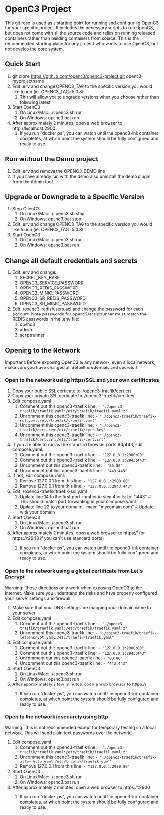 # OpenC3 Project

This git repo is used as a starting point for running and configuring OpenC3 for your specific project.
It includes the necessary scripts to run OpenC3, but does not come with all the source code and relies on
running released containers rather than building containers from source.  This is the recommended starting
place for any project who wants to use OpenC3, but not develop the core system.

## Quick Start

1. git clone https://github.com/openc3/openc3-project.git openc3-myprojectname
2. Edit .env and change OPENC3_TAG to the specific version you would like to run (ie. OPENC3_TAG=5.0.8)
    1. This will allow you to upgrade versions when you choose rather than following latest
3. Start OpenC3
    1. On Linux/Mac: ./openc3.sh run
    2. On Windows: openc3.bat run
4. After approximately 2 minutes, open a web browser to http://localhost:2900
    1. If you run "docker ps", you can watch until the openc3-init container completes, at which point the system should be fully configured and ready to use.

## Run without the Demo project

1. Edit .env and remove the OPENC3_DEMO line
2. If you have already ran with the demo also uninstall the demo plugin from the Admin tool.

## Upgrade or Downgrade to a Specific Version

1. Stop OpenC3
    1. On Linux/Mac: ./openc3.sh stop
    2. On Windows: openc3.bat stop
2. Edit .env and change OPENC3_TAG to the specific version you would like to run (ie. OPENC3_TAG=5.0.8)
3. Start OpenC3
    1. On Linux/Mac: ./openc3.sh run
    2. On Windows: openc3.bat run

## Change all default credentials and secrets

1. Edit .env and change:
    1. SECRET_KEY_BASE
    2. OPENC3_SERVICE_PASSWORD
    3. OPENC3_REDIS_PASSWORD
    4. OPENC3_MINIO_PASSWORD
    5. OPENC3_SR_REDIS_PASSWORD
    6. OPENC3_SR_MINIO_PASSWORD
2. Edit ./openc3-redis/users.acl and change the password for each account.  Note passwords for openc3/scriptrunner must match the REDIS passwords in the .env file:
    1. openc3
    2. admin
    3. scriptrunner

## Opening to the Network

Important: Before exposing OpenC3 to any network, even a local network, make sure you have changed all default credentials and secrets!!!

### Open to the network using https/SSL and your own certificates

1. Copy your public SSL certicate to ./openc3-traefik/cert.crt
2. Copy your private SSL certicate to ./openc3-traefik/cert.key
3. Edit compose.yaml
    1. Comment out this openc3-traefik line: ```- "./openc3-traefik/traefik.yaml:/etc/traefik/traefik.yaml:z"```
    2. Uncomment this openc3-traefik line: ```- "./openc3-traefik/traefik-ssl.yaml:/etc/traefik/traefik.yaml"```
    3. Uncomment this openc3-traefik line: ```- "./openc3-traefik/cert.key:/etc/traefik/cert.key"```
    4. Uncomment this openc3-traefik line: ```- "./openc3-traefik/cert.crt:/etc/traefik/cert.crt"```
4. If you are able to run as the standard browser ports 80/443, edit compose.yaml:
    1. Comment out this openc3-traefik line: ```- "127.0.0.1:2900:80"```
    2. Comment out this openc3-traefik line: ```- "127.0.0.1:2943:443"```
    3. Uncomment out this openc3-traefik line: ```- "80:80"```
    4. Uncomment out this openc3-traefik line: ```- "443:443"```
5. If not, edit compose.yaml:
    1. Remove 127.0.0.1 from this line: ```- "127.0.0.1:2900:80"```
    2. Remove 127.0.0.1 from this line: ```- "127.0.0.1:2943:443"```
6. Edit ./openc3-traefik/traefik-ssl.yaml
    1. Update line 14 to the first port number in step 4 or 5: to: ":443" # This should match port forwarding in your compose.yaml
    2. Update line 22 to your domain: - main: "mydomain.com" # Update with your domain
7. Start OpenC3
    1. On Linux/Mac: ./openc3.sh run
    2. On Windows: openc3.bat run
8. After approximately 2 minutes, open a web browser to https://<Your IP Address> (or https://<Your IP Address>:2943 if you can't use standard ports)
    1. If you run "docker ps", you can watch until the openc3-init container completes, at which point the system should be fully configured and ready to use.

### Open to the network using a global certificate from Let's Encrypt

Warning: These directions only work when exposing OpenC3 to the internet.  Make sure you understand the risks and have properly configured your server settings and firewall.

1. Make sure that your DNS settings are mapping your domain name to your server
2. Edit compose.yaml
    1. Comment out this openc3-traefik line: ```- "./openc3-traefik/traefik.yaml:/etc/traefik/traefik.yaml:z"```
    2. Uncomment this openc3-traefik line: ```- "./openc3-traefik/traefik-letsencrypt.yaml:/etc/traefik/traefik.yaml"```
3. Edit compose.yaml:
    1. Comment out this openc3-traefik line: ```- "127.0.0.1:2900:80"```
    2. Comment out this openc3-traefik line: ```- "127.0.0.1:2943:443"```
    3. Uncomment out this openc3-traefik line: ```- "80:80"```
    4. Uncomment out this openc3-traefik line: ```- "443:443"```
4. Start OpenC3
    1. On Linux/Mac: ./openc3.sh run
    2. On Windows: openc3.bat run
5. After approximately a few minutes, open a web browser to https://<Your Domain Name>
    1. If you run "docker ps", you can watch until the openc3-init container completes, at which point the system should be fully configured and ready to use.

### Open to the network insecurely using http

Warning: This is not recommended except for temporary testing on a local network. This will send plain text passwords over the network!

1. Edit compose.yaml
    1. Comment out this openc3-traefik line: ```- "./openc3-traefik/traefik.yaml:/etc/traefik/traefik.yaml:z"```
    2. Uncomment this openc3-traefik line: ```- "./openc3-traefik/traefik-allow-http.yaml:/etc/traefik/traefik.yaml"```
    3. Remove 127.0.0.1 from this line: ```- "127.0.0.1:2900:80"```
2. Start OpenC3
    1. On Linux/Mac: ./openc3.sh run
    2. On Windows: openc3.bat run
3. After approximately 2 minutes, open a web browser to https://<Your IP Address>:2900
    1. If you run "docker ps", you can watch until the openc3-init container completes, at which point the system should be fully configured and ready to use.
